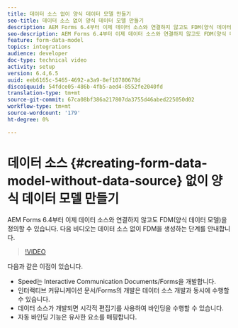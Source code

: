 ```yaml
---
title: 데이터 소스 없이 양식 데이터 모델 만들기
seo-title: 데이터 소스 없이 양식 데이터 모델 만들기
description: AEM Forms 6.4부터 이제 데이터 소스와 연결하지 않고도 FDM(양식 데이터 모델)을 정의할 수 있습니다. 다음 비디오는 데이터 소스 없이 FDM을 생성하는 단계를 안내합니다.
seo-description: AEM Forms 6.4부터 이제 데이터 소스와 연결하지 않고도 FDM(양식 데이터 모델)을 정의할 수 있습니다. 다음 비디오는 데이터 소스 없이 FDM을 생성하는 단계를 안내합니다.
feature: form-data-model
topics: integrations
audience: developer
doc-type: technical video
activity: setup
version: 6.4,6.5
uuid: eeb6165c-5465-4692-a3a9-8ef10780678d
discoiquuid: 54fdce05-486b-4fb5-aed4-8552fe2040fd
translation-type: tm+mt
source-git-commit: 67ca08bf386a217807da3755d46abed225050d02
workflow-type: tm+mt
source-wordcount: '179'
ht-degree: 0%

---
```



# 데이터 소스 {#creating-form-data-model-without-data-source} 없이 양식 데이터 모델 만들기

AEM Forms 6.4부터 이제 데이터 소스와 연결하지 않고도 FDM(양식 데이터 모델)을 정의할 수 있습니다. 다음 비디오는 데이터 소스 없이 FDM을 생성하는 단계를 안내합니다.

>[!VIDEO](https://video.tv.adobe.com/v/21414/?quality=9&learn=on)

다음과 같은 이점이 있습니다.

* Speed는 Interactive Communication Documents/Forms을 개발합니다.
* 인터랙티브 커뮤니케이션 문서/Forms의 개발은 데이터 소스 개발과 동시에 수행할 수 있습니다.
* 데이터 소스가 개발되면 시각적 편집기를 사용하여 바인딩을 수행할 수 있습니다.
* 자동 바인딩 기능은 유사한 요소를 매핑합니다.

